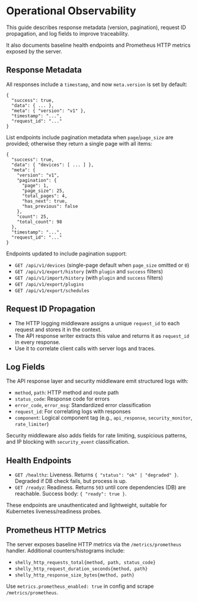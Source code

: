 # Operational Observability

This guide describes response metadata (version, pagination), request ID propagation, and log fields to improve traceability.

It also documents baseline health endpoints and Prometheus HTTP metrics exposed by the server.

## Response Metadata

All responses include a `timestamp`, and now `meta.version` is set by default:

```
{
  "success": true,
  "data": { ... },
  "meta": { "version": "v1" },
  "timestamp": "...",
  "request_id": "..."
}
```

List endpoints include pagination metadata when `page`/`page_size` are provided; otherwise they return a single page with all items:

```
{
  "success": true,
  "data": { "devices": [ ... ] },
  "meta": {
    "version": "v1",
    "pagination": {
      "page": 1,
      "page_size": 25,
      "total_pages": 4,
      "has_next": true,
      "has_previous": false
    },
    "count": 25,
    "total_count": 98
  },
  "timestamp": "...",
  "request_id": "..."
}
```

Endpoints updated to include pagination support:
- `GET /api/v1/devices` (single-page default when `page_size` omitted or `0`)
- `GET /api/v1/export/history` (with `plugin` and `success` filters)
- `GET /api/v1/import/history` (with `plugin` and `success` filters)
- `GET /api/v1/export/plugins`
- `GET /api/v1/export/schedules`

## Request ID Propagation

- The HTTP logging middleware assigns a unique `request_id` to each request and stores it in the context.
- The API response writer extracts this value and returns it as `request_id` in every response.
- Use it to correlate client calls with server logs and traces.

## Log Fields

The API response layer and security middleware emit structured logs with:
- `method`, `path`: HTTP method and route path
- `status_code`: Response code for errors
- `error_code`, `error_msg`: Standardized error classification
- `request_id`: For correlating logs with responses
- `component`: Logical component tag (e.g., `api_response`, `security_monitor`, `rate_limiter`)

Security middleware also adds fields for rate limiting, suspicious patterns, and IP blocking with `security_event` classification.

## Health Endpoints

- `GET /healthz`: Liveness. Returns `{ "status": "ok" | "degraded" }`. Degraded if DB check fails, but process is up.
- `GET /readyz`: Readiness. Returns `503` until core dependencies (DB) are reachable. Success body: `{ "ready": true }`.

These endpoints are unauthenticated and lightweight, suitable for Kubernetes liveness/readiness probes.

## Prometheus HTTP Metrics

The server exposes baseline HTTP metrics via the `/metrics/prometheus` handler. Additional counters/histograms include:
- `shelly_http_requests_total{method, path, status_code}`
- `shelly_http_request_duration_seconds{method, path}`
- `shelly_http_response_size_bytes{method, path}`

Use `metrics.prometheus_enabled: true` in config and scrape `/metrics/prometheus`.
